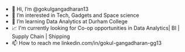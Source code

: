 - 👋 Hi, I’m @gokulgangadharan13
- 👀 I’m interested in Tech, Gadgets and Space science
- 🌱 I’m learning Data Analytics at Durham College
- 📈 I'm currently looking for Co-op opportunities in Data Analytics| BI | Supply Chain | Shipping
- 📫 How to reach me linkedin.com/in/gokul-gangadharan-gg13

<!---
gokulgangadharan13/gokulgangadharan13 is a ✨ special ✨ repository because its `README.md` (this file) appears on your GitHub profile.
You can click the Preview link to take a look at your changes.
--->
